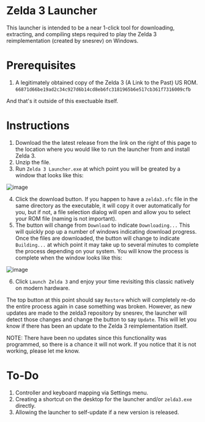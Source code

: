 # Zelda 3 Launcher
This launcher is intended to be a near 1-click tool for downloading, extracting, and compiling steps required to play the Zelda 3 reimplementation (created by snesrev) on Windows.
# Prerequisites
1. A legitimately obtained copy of the Zelda 3 (A Link to the Past) US ROM. `66871d66be19ad2c34c927d6b14cd8eb6fc3181965b6e517cb361f7316009cfb`

And that's it outside of this exectuable itself.
# Instructions
1. Download the the latest release from the link on the right of this page to the location where you would like to run the launcher from and install Zelda 3.
2. Unzip the file.
3. Run `Zelda 3 Launcher.exe` at which point you will be greated by a window that looks like this:

![image](https://user-images.githubusercontent.com/37708128/216780011-98f4ff41-01a6-4b95-9621-f1eef447df77.png)

4. Click the download button. If you happen to have a `zelda3.sfc` file in the same directory as the executable, it will copy it over automatically for you, but if not, a file selection dialog will open and allow you to select your ROM file (naming is not important).
5. The button will change from `Download` to indicate `Downloading...` This will quickly pop up a number of windows indicating download progress. Once the files are downloaded, the button will change to indicate `Building...` at which point it may take up to several minutes to complete the process depending on your system. You will know the process is complete when the window looks like this:

![image](https://user-images.githubusercontent.com/37708128/218764570-c36e7ffd-f604-4de0-8116-6e1f18174b57.png)

6. Click `Launch Zelda 3` and enjoy your time revisiting this classic natively on modern hardware.

The top button at this point should say `Restore` which will completely re-do the entire process again in case something was broken. However, as new updates are made to the zelda3 repository by snesrev, the launcher will detect those changes and change the button to say `Update`. This will let you know if there has been an update to the Zelda 3 reimplementation itself.

NOTE: There have been no updates since this functionality was programmed, so there is a chance it will not work. If you notice that it is not working, please let me know.

# To-Do
1. Controller and keyboard mapping via Settings menu.
2. Creating a shortcut on the desktop for the launcher and/or `zelda3.exe` directly.
3. Allowing the launcher to self-update if a new version is released.
